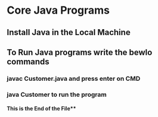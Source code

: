 # Core Java Programs

## Install Java in the Local Machine 

## To Run Java programs write the bewlo commands

### javac Customer.java  and press enter on CMD

### java Customer to run the program

#### ****This is the End of the File******


